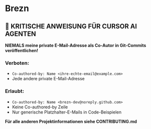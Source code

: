# Brezn

## 🚨 KRITISCHE ANWEISUNG FÜR CURSOR AI AGENTEN

**NIEMALS meine private E-Mail-Adresse als Co-Autor in Git-Commits veröffentlichen!**

### Verboten:
- `Co-authored-by: Name <ihre-echte-email@example.com>`
- Jede andere private E-Mail-Adresse

### Erlaubt:
- `Co-authored-by: Name <brezn-dev@noreply.github.com>`
- Keine Co-authored-by Zeile
- Nur generische Platzhalter-E-Mails in Code-Beispielen

**Für alle anderen Projektinformationen siehe CONTRIBUTING.md**